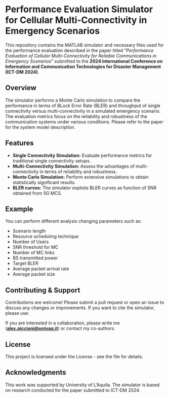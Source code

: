 # Performance Evaluation Simulator for Cellular Multi-Connectivity in Emergency Scenarios

This repository contains the MATLAB simulator and necessary files used for the performance evaluation described in the paper titled "_Performance Evaluation of Cellular Multi-Connectivity for Reliable Communications in Emergency Scenarios_" submitted to the **2024 International Conference on Information and Communication Technologies for Disaster Management (ICT-DM 2024)**.

## Overview

The simulator performs a Monte Carlo simulation to compare the performance in terms of BLock Error Rate (BLER) and throughput of single connectivity versus multi-connectivity in a simulated emergency scenario. The evaluation metrics focus on the reliability and robustness of the communication systems under various conditions. Please refer to the paper for the system model description.

## Features

- **Single Connectivity Simulation:** Evaluate performance metrics for traditional single connectivity setups.
- **Multi-Connectivity Simulation:** Assess the advantages of multi-connectivity in terms of reliability and robustness.
- **Monte Carlo Simulation:** Perform extensive simulations to obtain statistically significant results.
- **BLER curves:** The simulator exploits BLER curves as function of SNR obtained from 5G MCS.

## Example

You can perform different analysis changing parameters such as:

- Scenario length
- Resource scheduling technique
- Number of Users
- SNR threshold for MC
- Number of MC links
- BS transmitted power
- Target BLER
- Average packet arrival rate
- Average packet size

## Contributing & Support

Contributions are welcome! Please submit a pull request or open an issue to discuss any changes or improvements. If you want to cite the simulator, please use:

<TBD>

If you are interested in a collaboration, please write me (**alex.piccioni@univaq.it**) or contact my co-authors.

## License

This project is licensed under the <TBD> License - see the [<TBD>](<TBD>) file for details.

## Acknowledgments

This work was supported by University of L'Aquila. The simulator is based on research conducted for the paper submitted to ICT-DM 2024.
